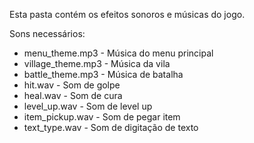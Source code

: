 Esta pasta contém os efeitos sonoros e músicas do jogo.

Sons necessários:
- menu_theme.mp3 - Música do menu principal
- village_theme.mp3 - Música da vila
- battle_theme.mp3 - Música de batalha
- hit.wav - Som de golpe
- heal.wav - Som de cura
- level_up.wav - Som de level up
- item_pickup.wav - Som de pegar item
- text_type.wav - Som de digitação de texto
